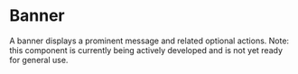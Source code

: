 # Banner

<!-- badges -->

A banner displays a prominent message and related optional actions.
Note: this component is currently being actively developed and is not yet ready for general use.
